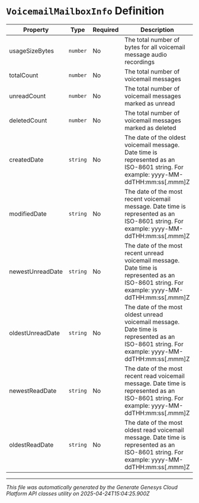 # `VoicemailMailboxInfo` Definition

| Property | Type | Required | Description |
|----------|------|----------|-------------|
| usageSizeBytes | `number` | No | The total number of bytes for all voicemail message audio recordings |
| totalCount | `number` | No | The total number of voicemail messages |
| unreadCount | `number` | No | The total number of voicemail messages marked as unread |
| deletedCount | `number` | No | The total number of voicemail messages marked as deleted |
| createdDate | `string` | No | The date of the oldest voicemail message. Date time is represented as an ISO-8601 string. For example: yyyy-MM-ddTHH:mm:ss[.mmm]Z |
| modifiedDate | `string` | No | The date of the most recent voicemail message. Date time is represented as an ISO-8601 string. For example: yyyy-MM-ddTHH:mm:ss[.mmm]Z |
| newestUnreadDate | `string` | No | The date of the most recent unread voicemail message. Date time is represented as an ISO-8601 string. For example: yyyy-MM-ddTHH:mm:ss[.mmm]Z |
| oldestUnreadDate | `string` | No | The date of the most oldest unread voicemail message. Date time is represented as an ISO-8601 string. For example: yyyy-MM-ddTHH:mm:ss[.mmm]Z |
| newestReadDate | `string` | No | The date of the most recent read voicemail message. Date time is represented as an ISO-8601 string. For example: yyyy-MM-ddTHH:mm:ss[.mmm]Z |
| oldestReadDate | `string` | No | The date of the most oldest read voicemail message. Date time is represented as an ISO-8601 string. For example: yyyy-MM-ddTHH:mm:ss[.mmm]Z |

---

*This file was automatically generated by the Generate Genesys Cloud Platform API classes utility on 2025-04-24T15:04:25.900Z*